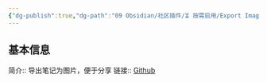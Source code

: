 ```yaml
---
{"dg-publish":true,"dg-path":"09 Obsidian/社区插件/⏳️ 按需启用/Export Image plugin.md","permalink":"/09 Obsidian/社区插件/⏳️ 按需启用/Export Image plugin/","noteIcon":"dg-note-icon","created":"2025-07-31","updated":"2025-07-31"}
---
```



## 基本信息

简介:: 导出笔记为图片，便于分享
链接:: [Github](https://github.com/zhouhua/obsidian-export-image)